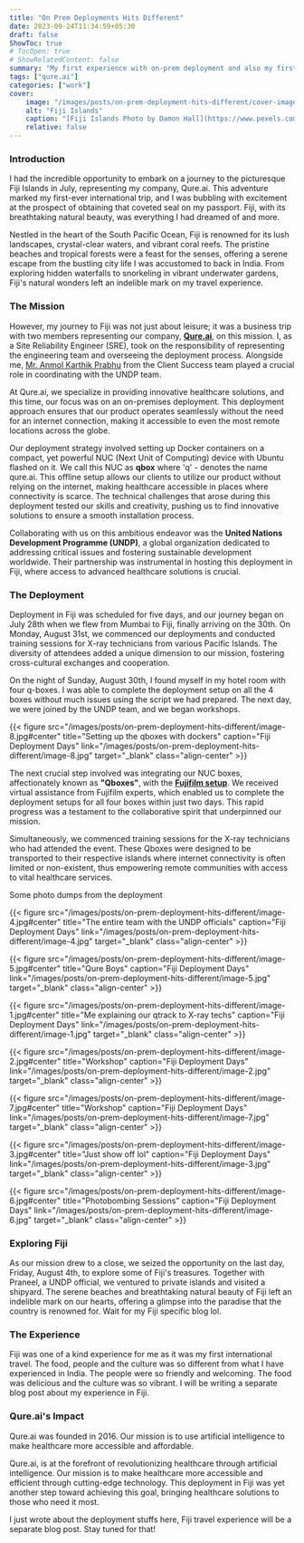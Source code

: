 ```yaml
---
title: "On Prem Deployments Hits Different"
date: 2023-09-24T11:34:59+05:30
draft: false
ShowToc: true
# TocOpen: true
# ShowRelatedContent: false
summary: "My first experience with on-prem deployment and also my first travel outside India."
tags: ["qure.ai"]
categories: ["work"]
cover:
    image: "/images/posts/on-prem-deployment-hits-different/cover-image.jpg"
    alt: "Fiji Islands"
    caption: "[Fiji Islands Photo by Damon Hall](https://www.pexels.com/photo/aerial-view-of-beach-and-huts-1752461/)"
    relative: false
---
```

### Introduction 

I had the incredible opportunity to embark on a journey to the picturesque Fiji Islands in July, representing my company, Qure.ai. This adventure marked my first-ever international trip, and I was bubbling with excitement at the prospect of obtaining that coveted seal on my passport. Fiji, with its breathtaking natural beauty, was everything I had dreamed of and more.

Nestled in the heart of the South Pacific Ocean, Fiji is renowned for its lush landscapes, crystal-clear waters, and vibrant coral reefs. The pristine beaches and tropical forests were a feast for the senses, offering a serene escape from the bustling city life I was accustomed to back in India. From exploring hidden waterfalls to snorkeling in vibrant underwater gardens, Fiji's natural wonders left an indelible mark on my travel experience.

### The Mission  

However, my journey to Fiji was not just about leisure; it was a business trip with two members representing our company, **[Qure.ai](https://www.qure.ai/)**, on this mission. I, as a Site Reliability Engineer (SRE), took on the responsibility of representing the engineering team and overseeing the deployment process. Alongside me, [Mr. Anmol Karthik Prabhu](https://www.linkedin.com/in/anmol-karthik-prabhu-clssgb%E2%84%A2-msc-bme-660627113/) from the Client Success team played a crucial role in coordinating with the UNDP team.

At Qure.ai, we specialize in providing innovative healthcare solutions, and this time, our focus was on an on-premises deployment. This deployment approach ensures that our product operates seamlessly without the need for an internet connection, making it accessible to even the most remote locations across the globe.

Our deployment strategy involved setting up Docker containers on a compact, yet powerful NUC (Next Unit of Computing) device with Ubuntu flashed on it. We call this NUC as **qbox** where 'q' - denotes the name qure.ai. This offline setup allows our clients to utilize our product without relying on the internet, making healthcare accessible in places where connectivity is scarce. The technical challenges that arose during this deployment tested our skills and creativity, pushing us to find innovative solutions to ensure a smooth installation process.

Collaborating with us on this ambitious endeavor was the **United Nations Development Programme (UNDP)**, a global organization dedicated to addressing critical issues and fostering sustainable development worldwide. Their partnership was instrumental in hosting this deployment in Fiji, where access to advanced healthcare solutions is crucial.

### The Deployment

Deployment in Fiji was scheduled for five days, and our journey began on July 28th when we flew from Mumbai to Fiji, finally arriving on the 30th. On Monday, August 31st, we commenced our deployments and conducted training sessions for X-ray technicians from various Pacific Islands. The diversity of attendees added a unique dimension to our mission, fostering cross-cultural exchanges and cooperation.

On the night of Sunday, August 30th, I found myself in my hotel room with four q-boxes. I was able to complete the deployment setup on all the 4 boxes without much issues using the script we had prepared. The next day, we were joined by the UNDP team, and we began workshops.

{{< figure src="/images/posts/on-prem-deployment-hits-different/image-8.jpg#center" title="Setting up the qboxes with dockers" caption="Fiji Deployment Days" link="/images/posts/on-prem-deployment-hits-different/image-8.jpg" target="_blank" class="align-center" >}}

The next crucial step involved was integrating our NUC boxes, affectionately known as **"Qboxes"**, with the **[Fujifilm setup](https://xairbyfujifilm.com/)**. We received virtual assistance from Fujifilm experts, which enabled us to complete the deployment setups for all four boxes within just two days. This rapid progress was a testament to the collaborative spirit that underpinned our mission.

Simultaneously, we commenced training sessions for the X-ray technicians who had attended the event. These Qboxes were designed to be transported to their respective islands where internet connectivity is often limited or non-existent, thus empowering remote communities with access to vital healthcare services.

Some photo dumps from the deployment

{{< figure src="/images/posts/on-prem-deployment-hits-different/image-4.jpg#center" title="The entire team with the UNDP officials" caption="Fiji Deployment Days" link="/images/posts/on-prem-deployment-hits-different/image-4.jpg" target="_blank" class="align-center" >}}

{{< figure src="/images/posts/on-prem-deployment-hits-different/image-5.jpg#center" title="Qure Boys" caption="Fiji Deployment Days" link="/images/posts/on-prem-deployment-hits-different/image-5.jpg" target="_blank" class="align-center" >}}

{{< figure src="/images/posts/on-prem-deployment-hits-different/image-1.jpg#center" title="Me explaining our qtrack to X-ray techs" caption="Fiji Deployment Days" link="/images/posts/on-prem-deployment-hits-different/image-1.jpg" target="_blank" class="align-center" >}}

{{< figure src="/images/posts/on-prem-deployment-hits-different/image-2.jpg#center" title="Workshop" caption="Fiji Deployment Days" link="/images/posts/on-prem-deployment-hits-different/image-2.jpg" target="_blank" class="align-center" >}}

{{< figure src="/images/posts/on-prem-deployment-hits-different/image-7.jpg#center" title="Workshop" caption="Fiji Deployment Days" link="/images/posts/on-prem-deployment-hits-different/image-7.jpg" target="_blank" class="align-center" >}}

{{< figure src="/images/posts/on-prem-deployment-hits-different/image-3.jpg#center" title="Just show off lol" caption="Fiji Deployment Days" link="/images/posts/on-prem-deployment-hits-different/image-3.jpg" target="_blank" class="align-center" >}}

{{< figure src="/images/posts/on-prem-deployment-hits-different/image-6.jpg#center" title="Photobombing Sessions" caption="Fiji Deployment Days" link="/images/posts/on-prem-deployment-hits-different/image-6.jpg" target="_blank" class="align-center" >}}


### Exploring Fiji

As our mission drew to a close, we seized the opportunity on the last day, Friday, August 4th, to explore some of Fiji's treasures. Together with Praneel, a UNDP official, we ventured to private islands and visited a shipyard. The serene beaches and breathtaking natural beauty of Fiji left an indelible mark on our hearts, offering a glimpse into the paradise that the country is renowned for. Wait for my Fiji specific blog lol.

### The Experience

Fiji was one of a kind experience for me as it was my first international travel. The food, people and the culture was so different from what I have experienced in India. The people were so friendly and welcoming. The food was delicious and the culture was so vibrant. I will be writing a separate blog post about my experience in Fiji.

### Qure.ai's Impact

Qure.ai was founded in 2016. Our mission is to use artificial intelligence to make healthcare more accessible and affordable.

Qure.ai, is at the forefront of revolutionizing healthcare through artificial intelligence. Our mission is to make healthcare more accessible and efficient through cutting-edge technology. This deployment in Fiji was yet another step toward achieving this goal, bringing healthcare solutions to those who need it most.  

I just wrote about the deployment stuffs here, Fiji travel experience will be a separate blog post. Stay tuned for that!